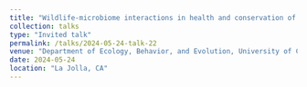 ```yaml
---
title: "Wildlife-microbiome interactions in health and conservation of animals from frogs to elephants"
collection: talks
type: "Invited talk"
permalink: /talks/2024-05-24-talk-22
venue: "Department of Ecology, Behavior, and Evolution, University of California, San Diego"
date: 2024-05-24
location: "La Jolla, CA"
---
```

